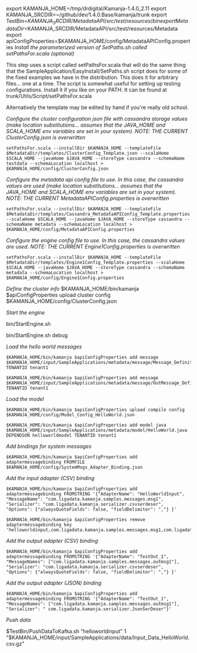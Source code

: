 export KAMANJA_HOME=/tmp/drdigital/Kamanja-1.4.0_2.11
export KAMANJA_SRCDIR=~/github/dev/1.4.0.Base/kamanja/trunk
export TestBin=$KAMANJA_SRCDIR/MetadataAPI/src/test/resources/bin
export MetadataDir=$KAMANJA_SRCDIR/MetadataAPI/src/test/resources/Metadata
export apiConfigProperties=$KAMANJA_HOME/config/MetadataAPIConfig.properties
_Install the parameterized version of SetPaths.sh called setPathsFor.scala (optional)_

This step uses a script called setPathsFor.scala that will do the same thing that the SampleApplication/EasyInstall/SetPaths.sh script does for some of the fixed examples we have in the distribution.  This does it for arbitrary files... one at a time.  The script is somewhat useful for setting up testing configurations.  Install it if you like on your PATH.  It can be found at trunk/Utils/Script/setPathsFor.scala 

Alternatively the template may be edited by hand if you're really old school.

_Configure the cluster configuration json file with cassandra storage values (make location substitutions... assumes that the JAVA_HOME and SCALA_HOME env variables are set in your system).  NOTE: THE CURRENT ClusterConfig.json is overwritten_

	setPathsFor.scala --installDir $KAMANJA_HOME --templateFile $MetadataDir/templates/ClusterConfig_Template.json --scalaHome $SCALA_HOME --javaHome $JAVA_HOME --storeType cassandra --schemaName testdata --schemaLocation localhost > $KAMANJA_HOME/config/ClusterConfig.json

_Configure the metadata api config file to use.  In this case, the cassandra values are used (make location substitutions... assumes that the JAVA_HOME and SCALA_HOME env variables are set in your system).  NOTE: THE CURRENT MetadataAPIConfig.properties is overwritten_

	setPathsFor.scala --installDir $KAMANJA_HOME --templateFile $MetadataDir/templates/Cassandra_MetadataAPIConfig_Template.properties --scalaHome $SCALA_HOME --javaHome $JAVA_HOME --storeType cassandra --schemaName metadata --schemaLocation localhost > $KAMANJA_HOME/config/MetadataAPIConfig.properties

_Configure the engine config file to use.  In this case, the cassandra values are used. NOTE: THE CURRENT Engine1Config.properties is overwritten_

	setPathsFor.scala --installDir $KAMANJA_HOME --templateFile $MetadataDir/templates/Engine1Config_Template.properties --scalaHome $SCALA_HOME --javaHome $JAVA_HOME --storeType cassandra --schemaName metadata --schemaLocation localhost > $KAMANJA_HOME/config/Engine1Config.properties

_Define the cluster info_
	$KAMANJA_HOME/bin/kamanja $apiConfigProperties upload cluster config $KAMANJA_HOME/config/ClusterConfig.json

_Start the engine_

bin/StartEngine.sh 

bin/StartEngine.sh debug	

_Load the hello world messages_

	$KAMANJA_HOME/bin/kamanja $apiConfigProperties add message $KAMANJA_HOME/input/SampleApplications/metadata/message/Message_Definition_HelloWorld.json TENANTID tenant1

	$KAMANJA_HOME/bin/kamanja $apiConfigProperties add message $KAMANJA_HOME/input/SampleApplications/metadata/message/OutMessage_Definition_HelloWorld.json TENANTID tenant1

_Load the model_

	$KAMANJA_HOME/bin/kamanja $apiConfigProperties upload compile config $KAMANJA_HOME/config/Model_Config_HelloWorld.json

	$KAMANJA_HOME/bin/kamanja $apiConfigProperties add model java $KAMANJA_HOME/input/SampleApplications/metadata/model/HelloWorld.java DEPENDSON helloworldmodel TENANTID tenant1 

_Add bindings for system messages_

	$KAMANJA_HOME/bin/kamanja $apiConfigProperties add adaptermessagebinding FROMFILE $KAMANJA_HOME/config/SystemMsgs_Adapter_Binding.json


_Add the input adapter (CSV) binding_

	$KAMANJA_HOME/bin/kamanja $apiConfigProperties add adaptermessagebinding FROMSTRING '{"AdapterName": "HelloWorldInput", "MessageName": "com.ligadata.kamanja.samples.messages.msg1", "Serializer": "com.ligadata.kamanja.serializer.csvserdeser", "Options": {"alwaysQuoteFields": false, "fieldDelimiter": ","} }'

	$KAMANJA_HOME/bin/kamanja $apiConfigProperties remove adaptermessagebinding key 'helloworldinput,com.ligadata.kamanja.samples.messages.msg1,com.ligadata.kamanja.serializer.csvserdeser'

_Add the output adapter (CSV) binding_

	$KAMANJA_HOME/bin/kamanja $apiConfigProperties add adaptermessagebinding FROMSTRING '{"AdapterName": "TestOut_1", "MessageNames": ["com.ligadata.kamanja.samples.messages.outmsg1"], "Serializer": "com.ligadata.kamanja.serializer.csvserdeser", "Options": {"alwaysQuoteFields": false, "fieldDelimiter": ","} }'

_Add the output adapter (JSON) binding_

	$KAMANJA_HOME/bin/kamanja $apiConfigProperties add adaptermessagebinding FROMSTRING '{"AdapterName": "TestOut_1", "MessageNames": ["com.ligadata.kamanja.samples.messages.outmsg1"], "Serializer": " com.ligadata.kamanja.serializer.JsonSerDeser"}'

_Push data_

$TestBin/PushDataToKafka.sh "helloworldinput" 1 "$KAMANJA_HOME/input/SampleApplications/data/Input_Data_HelloWorld.csv.gz"
  